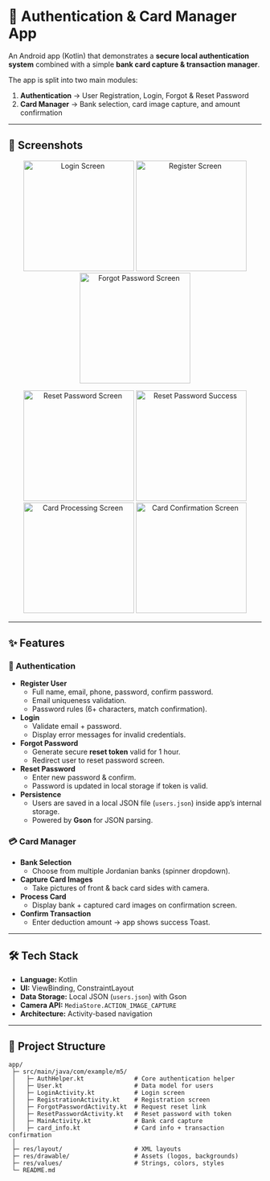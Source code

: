 # 🔐 Authentication & Card Manager App

An Android app (Kotlin) that demonstrates a **secure local authentication system** combined with a simple **bank card capture & transaction manager**.  

The app is split into two main modules:  
1. **Authentication** → User Registration, Login, Forgot & Reset Password  
2. **Card Manager** → Bank selection, card image capture, and amount confirmation  

---

## 📱 Screenshots

<p align="center">
  <img src="https://github.com/user-attachments/assets/eaa5d98d-9374-4ff5-9400-9172682d0f83" alt="Login Screen"  width="220"/>
  <img src="https://github.com/user-attachments/assets/11fb6613-d401-4007-9e04-0e5f7a00274d" alt="Register Screen"  width="220"/>
  <img src="https://github.com/user-attachments/assets/bc1c6349-5895-4969-bec5-fb8580d28bf8" alt="Forgot Password Screen" width="220"/>
</p>

<p align="center">
  <img src="https://github.com/user-attachments/assets/e4b13179-fae5-4df2-b077-3127dc03a83e" alt="Reset Password Screen" width="220"/>
  <img src="https://github.com/user-attachments/assets/4e76f9a4-7baf-473a-957f-4617b90b9b24" alt="Reset Password Success" width="220"/>
  <img src="https://github.com/user-attachments/assets/708116ca-ded1-47f3-bbe5-90a032c43c0f" alt="Card Processing Screen" width="220"/>
  <img src="https://github.com/user-attachments/assets/2c602a77-66ce-4175-8e2b-63195d31577d" alt="Card Confirmation Screen" width="220"/>
</p>

---

## ✨ Features

### 🔑 Authentication
- **Register User**
  - Full name, email, phone, password, confirm password.
  - Email uniqueness validation.
  - Password rules (6+ characters, match confirmation).
- **Login**
  - Validate email + password.
  - Display error messages for invalid credentials.
- **Forgot Password**
  - Generate secure **reset token** valid for 1 hour.
  - Redirect user to reset password screen.
- **Reset Password**
  - Enter new password & confirm.
  - Password is updated in local storage if token is valid.
- **Persistence**
  - Users are saved in a local JSON file (`users.json`) inside app’s internal storage.
  - Powered by **Gson** for JSON parsing.

### 💳 Card Manager
- **Bank Selection**
  - Choose from multiple Jordanian banks (spinner dropdown).
- **Capture Card Images**
  - Take pictures of front & back card sides with camera.
- **Process Card**
  - Display bank + captured card images on confirmation screen.
- **Confirm Transaction**
  - Enter deduction amount → app shows success Toast.

---

## 🛠 Tech Stack
- **Language:** Kotlin  
- **UI:** ViewBinding, ConstraintLayout  
- **Data Storage:** Local JSON (`users.json`) with Gson  
- **Camera API:** `MediaStore.ACTION_IMAGE_CAPTURE`  
- **Architecture:** Activity-based navigation  

---

## 📂 Project Structure
```plaintext
app/
 ├─ src/main/java/com/example/m5/
 │   ├─ AuthHelper.kt              # Core authentication helper
 │   ├─ User.kt                    # Data model for users
 │   ├─ LoginActivity.kt           # Login screen
 │   ├─ RegistrationActivity.kt    # Registration screen
 │   ├─ ForgotPasswordActivity.kt  # Request reset link
 │   ├─ ResetPasswordActivity.kt   # Reset password with token
 │   ├─ MainActivity.kt            # Bank card capture
 │   ├─ card_info.kt               # Card info + transaction confirmation
 │
 ├─ res/layout/                    # XML layouts
 ├─ res/drawable/                  # Assets (logos, backgrounds)
 ├─ res/values/                    # Strings, colors, styles
 └─ README.md
